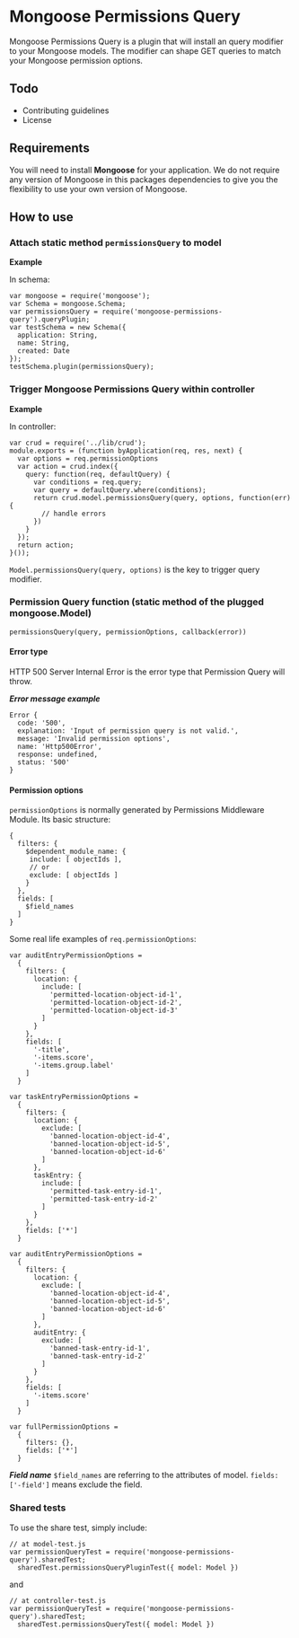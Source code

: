 # Mongoose Permissions Query
Mongoose Permissions Query is a plugin that will install an query modifier to your Mongoose models.
The modifier can shape GET queries to match your Mongoose permission options.

## Todo
- Contributing guidelines
- License

## Requirements
You will need to install **Mongoose** for your application. We do not require any version of Mongoose in this packages dependencies to give you the flexibility to use your own version of Mongoose.

## How to use

### Attach static method `permissionsQuery` to model
**Example**

In schema:
```
var mongoose = require('mongoose');
var Schema = mongoose.Schema;
var permissionsQuery = require('mongoose-permissions-query').queryPlugin;
var testSchema = new Schema({
  application: String,
  name: String,
  created: Date
});
testSchema.plugin(permissionsQuery);
```


### Trigger Mongoose Permissions Query within controller
**Example**

In controller:
```
var crud = require('../lib/crud');
module.exports = (function byApplication(req, res, next) {
  var options = req.permissionOptions
  var action = crud.index({
    query: function(req, defaultQuery) {
      var conditions = req.query;
      var query = defaultQuery.where(conditions);
      return crud.model.permissionsQuery(query, options, function(err){
        // handle errors
      })
    }
  });
  return action;
}());
```

`Model.permissionsQuery(query, options)` is the key to trigger query modifier.


### Permission Query function (static method of the plugged mongoose.Model)
```
permissionsQuery(query, permissionOptions, callback(error))
```

#### Error type
HTTP 500 Server Internal Error is the error type that Permission Query will throw.

***Error message example***
```
Error {
  code: '500',
  explanation: 'Input of permission query is not valid.',
  message: 'Invalid permission options',
  name: 'Http500Error',
  response: undefined,
  status: '500'
} 
```


#### Permission options
`permissionOptions` is normally generated by Permissions Middleware Module. Its basic structure:

```
{
  filters: {
    $dependent_module_name: {
     include: [ objectIds ],
     // or
     exclude: [ objectIds ]
    }
  },
  fields: [
    $field_names
  ]
}
```

Some real life examples of `req.permissionOptions`:

```
var auditEntryPermissionOptions =
  {
    filters: {
      location: {
        include: [
          'permitted-location-object-id-1',
          'permitted-location-object-id-2',
          'permitted-location-object-id-3'
        ]
      }
    },
    fields: [
      '-title',
      '-items.score',
      '-items.group.label'
    ]
  }
```

```
var taskEntryPermissionOptions =
  {
    filters: {
      location: {
        exclude: [
          'banned-location-object-id-4',
          'banned-location-object-id-5',
          'banned-location-object-id-6'
        ]
      },
      taskEntry: {
        include: [
          'permitted-task-entry-id-1',
          'permitted-task-entry-id-2'
        ]
      }
    },
    fields: ['*']
  }
```

```
var auditEntryPermissionOptions =
  {
    filters: {
      location: {
        exclude: [
          'banned-location-object-id-4',
          'banned-location-object-id-5',
          'banned-location-object-id-6'
        ]
      },
      auditEntry: {
        exclude: [
          'banned-task-entry-id-1',
          'banned-task-entry-id-2'
        ]
      }
    },
    fields: [
      '-items.score'
    ]
  }
```

```
var fullPermissionOptions =
  {
    filters: {},
    fields: ['*']
  }
```

***Field name***
`$field_names` are referring to the attributes of model. `fields: ['-field']` means exclude the field.

### Shared tests
To use the share test, simply include:

```
// at model-test.js
var permissionQueryTest = require('mongoose-permissions-query').sharedTest;
  sharedTest.permissionsQueryPluginTest({ model: Model })
```

and 

```
// at controller-test.js
var permissionQueryTest = require('mongoose-permissions-query').sharedTest;
  sharedTest.permissionsQueryTest({ model: Model })
```
